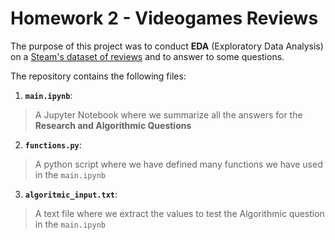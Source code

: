 # Homework 2 - Videogames Reviews

The purpose of this project was to conduct **EDA** (Exploratory Data Analysis) on a [Steam's dataset of reviews](https://www.kaggle.com/najzeko/steam-reviews-2021) and to answer to some questions.

The repository contains the following files:
1. __`main.ipynb`__:
  > A Jupyter Notebook where we summarize all the answers for the **Research and Algorithmic Questions**
2. __`functions.py`__:
  > A python script where we have defined many functions we have used in the `main.ipynb`
3. __`algoritmic_input.txt`__:
  > A text file where we extract the values to test the Algorithmic question in the `main.ipynb`
